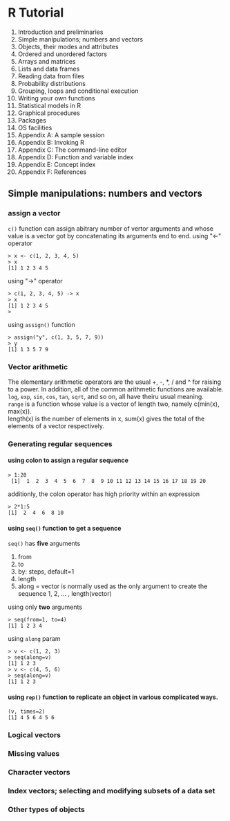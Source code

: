 # R Tutorial

1. Introduction and preliminaries
2. Simple manipulations; numbers and vectors
3. Objects, their modes and attributes
4. Ordered and unordered factors
5. Arrays and matrices
6. Lists and data frames
7. Reading data from files
8. Probability distributions
9. Grouping, loops and conditional execution
10. Writing your own functions
11. Statistical models in R
12.  Graphical procedures
13. Packages
14. OS facilities
15. Appendix A: A sample session
16. Appendix B: Invoking R
17. Appendix C: The command-line editor
18. Appendix D: Function and variable index
19. Appendix E: Concept index
20. Appendix F: References

## Simple manipulations: numbers and vectors
### assign a vector
`c()` function can assign abitrary number of vertor arguments and whose value is a vector got by concatenating its arguments end to end.
using "<-" operator
```
> x <- c(1, 2, 3, 4, 5)
> x
[1] 1 2 3 4 5
```
using "->" operator
```
> c(1, 2, 3, 4, 5) -> x
> x
[1] 1 2 3 4 5
>
```
using `assign()` function
```
> assign("y", c(1, 3, 5, 7, 9))
> y
[1] 1 3 5 7 9
```
### Vector arithmetic
The elementary arithmetic operators are the usual +, -, *, / and ^ for raising to a power.
In addition, all of the common arithmetic functions are available. `log`, `exp`, `sin`, `cos`, `tan`, `sqrt`, and so on, all have theiru usual meaning.  
`range` is a function whose value is a vector of length two, namely c(min(x), max(x)).  
length(x) is the number of elements in x, sum(x) gives the total of the elements of a vector respectively.  
### Generating regular sequences
#### using colon to assign a regular sequence
```
> 1:20
 [1]  1  2  3  4  5  6  7  8  9 10 11 12 13 14 15 16 17 18 19 20
```
additionly, the colon operator has high priority within an expression
```
> 2*1:5
[1]  2  4  6  8 10
```
#### using `seq()` function to get a sequence
`seq()` has **five** arguments
1. from
2. to
3. by: steps, default=1
4. length
5. along = vector is normally used as the only argument to create the sequence 1, 2, ... , length(vector) 

using only __two__ arguments
```
> seq(from=1, to=4)
[1] 1 2 3 4
```
using `along` param
```
> v <- c(1, 2, 3)
> seq(along=v)
[1] 1 2 3
> v <- c(4, 5, 6)
> seq(along=v)
[1] 1 2 3
```
#### using `rep()` function to replicate an object in various complicated ways.
```
(v, times=2)
[1] 4 5 6 4 5 6
```
### Logical vectors

### Missing values

### Character vectors

### Index vectors; selecting and modifying subsets of a data set

### Other types of objects

